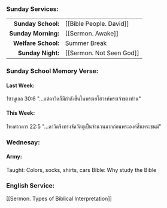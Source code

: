 ### Sunday Services:
| | |
| --:|:-- |
| **Sunday School:**  |  [[Bible People. David]]
| **Sunday Morning:** |  [[Sermon. Awake]]
| **Welfare School:** |  Summer Break
| **Sunday Night:**   |  [[Sermon. Not Seen God]]

### Sunday School Memory Verse:
#### Last Week: 
1ซามูเอล 30:6 "...แต่ดาวิดก็มีกำลังขึ้นในพระเยโฮวาห์พระเจ้าของท่าน"
#### This Week:
1พงศาวดาร 22:5 "...ดาวิดจึงทรงจัดวัตถุเป็นจำนวนมากก่อนพระองค์สิ้นพระชนม์"
### Wednesay:
#### Army:
Taught: Colors, socks, shirts, cars
Bible: Why study the Bible
### English Service:
[[Sermon. Types of Biblical Interpretation]]

